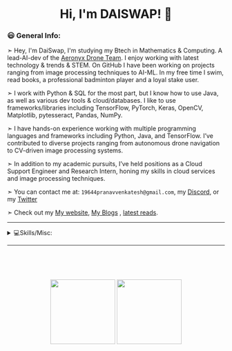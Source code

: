 <!--## Hi there 👋-->
<h1 align="center" height="200"> Hi, I'm DAISWAP! 👋</h1>

### 😃 General Info:

➣ Hey, I'm DaiSwap, I'm studying my Btech in Mathematics & Computing. A lead-AI-dev of the [Aeronyx Drone Team](https://github.com/users/DaiSwap/projects/2). I enjoy working with latest technology & trends & STEM. On GitHub I have been working on projects ranging from image processing techniques to AI-ML. In my free time I swim, read books, a professional badminton player and a loyal stake user.

➣ I work with Python & SQL for the most part, but I know how to use Java, as well as various dev tools & cloud/databases. I like to use frameworks/libraries including TensorFlow, PyTorch, Keras, OpenCV, Matplotlib, pytesseract, Pandas, NumPy.

➣ I have hands-on experience working with multiple programming languages and frameworks including Python, Java, and TensorFlow. I’ve contributed to diverse projects ranging from autonomous drone navigation to CV-driven image processing systems.

➣ In addition to my academic pursuits, I’ve held positions as a Cloud Support Engineer and Research Intern, honing my skills in cloud services and image processing techniques.

➣ You can contact me at: `19644pranavvenkatesh@gmail.com`, my [Discord](https://discord.com/users/735911229947904100), or my [Twitter](https://twitter.com/DaiSwap) 

➣ Check out my [My website](https://daiswap.is-a.dev/), [My Blogs](https://daiswap.hashnode.dev) , [latest reads](https://www.goodreads.com/user/show/137753897-pranav-venkatesh).
<!--➣ **You can view my old projects at [DaiSwap-Archives](https://github.com/DaiSwap-archives)!**-->

---

<!--details>
<summary>💼 Current Positions:</summary>

### 💼 Current Developer/Maintainer Related Positions:

- [BrawlMatic](https://github.com/BrawlMatic) | Co Owner
- [DanBot Hosting](https://github.com/DanBot-Hosting) | Administrator + Developer + Head of the Beta Tester Program
- [TechHost Development](https://github.com/TechHost-Development) | Developer
- [Open Domains](https://github.com/open-domains) | Maintainer
- [Free Domains](https://github.com/free-domains) | Maintainer
- [is-a-good.dev](https://github.com/is-a-good-dev) | Helper
- [BlueFoxHost](https://github.com/BlueFoxHost) | Developer
- [is-a.dev](https://github.com/is-a-dev) | Maintainer

</details>

<details>
<summary>💼 Former Positions:</summary>

### 💼 Former Developer/Maintainer Related Positions:

- Formerly [Artiom Hosting](https://artiom.host) | System Administrator + Panel Administrator
- Formerly Staff at Brawly Discord Bot (shutdown).

</details-->

<details>
<summary>💻Skills/Misc:</summary>

### 🌎 Social Media:

<a target="_blank" href="https://twitter.com/DaiSwap">
	<img title="Twitter" alt="Twitter" width="40px" src="https://i.imgur.com/o8oo7J3.png">
</a>

<a target="_blank" href="https://discord.com/users/735911229947904100">
	<img title="Discord" alt="Discord" width="40px" src="https://i.imgur.com/n5C5PKl.png">
</a>

### Environment setup:

[![My Skills](https://skillicons.dev/icons?i=arch,debian,ubuntu,windows)](https://skillicons.dev)

### 💻 Coding Languages:

[![My Skills](https://skillicons.dev/icons?i=py,java,r,matlab,arduino)](https://skillicons.dev)

### 💻 Databases:

[![My Skills](https://skillicons.dev/icons?i=mysql,postgres,mongodb)](https://skillicons.dev)

### 💻 Tools:
<!--a target="_blank" href="https://cloudflare.com">
	<img align="left" title="Cloudflare" alt="Cloudflare" align="center" width="40px" src="https://cloudflare.com/favicon.ico">
</a>

<a target="_blank" href="https://getsharex.com">
	<img align="left" title="ShareX" alt="ShareX" align="center" width="40px" src="https://getsharex.com/favicon.ico">
</a>

<a target="_blank" href="https://us.ovhcloud.com/">
	<img align="left" title="OVH" alt="OVH" align="center" width="40px" src="https://cdn.iconscout.com/icon/free/png-256/ovh-3629559-3032342.png">
</a-->
[![My Skills](https://skillicons.dev/icons?i=powerBI,git,bash,neovim)](https://skillicons.dev)

### 💻 Frontend & Backend dev:

[![My Skills](https://skillicons.dev/icons?i=figma,django)](https://skillicons.dev)

### 💻 Devops&Cloud:

[![My Skills](https://skillicons.dev/icons?i=docker,aws,gcp)](https://skillicons.dev)

### 💻 Frameworks/Libraries:

[![My Skills](https://skillicons.dev/icons?i=tensorflow,pytorch,sklearn,opencv,matplotlib,pytesseract,pandas,numpy)](https://skillicons.dev)

### 💻 Documentation:

[![My Skills](https://skillicons.dev/icons?i=latex,notion,wordpress)](https://skillicons.dev)

</details>

--- 

<br>
<br>
<br>

<!--- ### 💻 Projects: --->

<div align="center">
  <p float="left">
    <img src="https://github-readme-stats.vercel.app/api/top-langs/?username=DaiSwap&langs_count=6&theme=tokyonight&layout=compact" height="150">
    <img src="https://github-readme-stats.vercel.app/api?username=DaiSwap&show_icons=true&theme=tokyonight" height="150">
  </p>
  <!--img src="https://github-readme-activity-graph.vercel.app/graph?username=DaiSwap&bg_color=30649c&color=000000&line=dbfff8&point=000000&area=true&hide_border=true" align="center"-->
</div>


